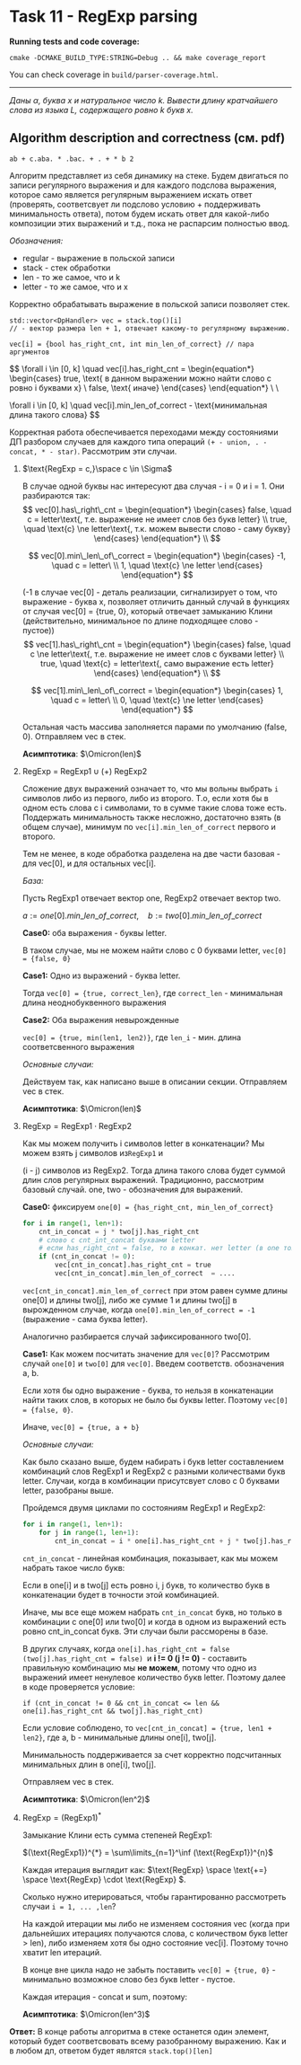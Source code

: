 # Task 11 - RegExp parsing

**Running tests and code coverage:**
```
cmake -DCMAKE_BUILD_TYPE:STRING=Debug .. && make coverage_report
```
You can check coverage in `build/parser-coverage.html`.
___
*Даны α, буква x и натуральное число k. Вывести длину кратчайшего слова из языка L, содержащего ровно k букв x.*

## Algorithm description and correctness (см. pdf)

`ab + c.aba. * .bac. + . + * b 2`

Алгоритм представляет из себя динамику на стеке. Будем двигаться по записи регулярного выражения и для каждого подслова выражения, которое само является регулярным выражением искать ответ (проверять, соответсвует ли подслово условию + поддерживать минимальность ответа), потом будем искать ответ для какой-либо композиции этих выражений и т.д., пока не распарсим полностью ввод.

*Обозначения:* 

- regular - выражение в польской записи
- stack - стек обработки
- len - то же самое, что и k
- letter - то же самое, что и x

Корректно обрабатывать выражение в польской записи позволяет стек.

```
std::vector<DpHandler> vec = stack.top()[i]
// - вектор размера len + 1, отвечает какому-то регулярному выражению.

vec[i] = {bool has_right_cnt, int min_len_of_correct} // пара аргументов
```

$$
\forall i \in [0, k] \quad
vec[i].has\_right\_cnt = 
\begin{equation*}
 \begin{cases}
   true, \text{ в данном выражении можно найти слово с ровно i буквами x} 
   \\
   false, \text{ иначе} 
 \end{cases}
\end{equation*}
\\
\\

\forall i \in [0, k] \quad vec[i].min\_len\_of\_correct - \text{минимальная длина такого слова}
$$

Корректная работа обеспечивается переходами между состояниями ДП разбором случаев для каждого типа операций `(+ - union, . - concat, * - star)`. Рассмотрим эти случаи.

1. $\text{RegExp = c,}\space c \in \Sigma$

   В случае одной буквы нас интересуют два случая - i = 0 и i = 1. Они разбираются так:
   $$
   vec[0].has\_right\_cnt = 
   \begin{equation*}
    \begin{cases}
      false, \quad c = letter\text{, т.е. выражение не имеет слов без букв letter} 
      \\
      true, \quad \text{c} \ne letter\text{, т.к. можем вывести слово - саму букву}
    \end{cases}
   \end{equation*}
   \\
   $$

   $$
   vec[0].min\_len\_of\_correct = 
   \begin{equation*}
    \begin{cases}
      -1, \quad c = letter\ 
      \\
      1, \quad \text{c} \ne letter
    \end{cases}
   \end{equation*}
   $$

   

   (-1 в случае vec[0] - деталь реализации, сигнализирует о том, что выражение - буква x, позволяет отличить данный случай в функциях от случая vec[0] = {true, 0}, который отвечает замыканию Клини (действительно, минимальное по длине подходящее слово - пустое))
   $$
   vec[1].has\_right\_cnt = 
   \begin{equation*}
    \begin{cases}
      false, \quad c \ne letter\text{, т.е. выражение не имеет слов с буквами letter} 
      \\
      true, \quad \text{c} = letter\text{, само выражение есть letter}
    \end{cases}
   \end{equation*}
   \\
   $$

   $$
   vec[1].min\_len\_of\_correct = 
   \begin{equation*}
    \begin{cases}
      1, \quad c = letter\ 
      \\
      0, \quad \text{c} \ne letter
    \end{cases}
   \end{equation*}
   $$

   Остальная часть массива заполняется парами по умолчанию (false, 0). Отправляем vec в стек.

   **Асимптотика**: $\Omicron(len)$

2. $\text{RegExp = RegExp1} \cup \text{(+) RegExp2}$

   Сложение двух выражений означает то, что мы вольны выбрать `i` символов либо из первого, либо из второго. Т.о, если хотя бы в одном есть слова с i символами, то в сумме такие слова тоже есть. Поддержать минимальность также несложно, достаточно взять (в общем случае), минимум по `vec[i].min_len_of_correct` первого и второго.

   Тем не менее, в коде обработка разделена на две части базовая - для vec[0], и для остальных vec[i].

   *База:*

   Пусть RegExp1 отвечает вектор one, RegExp2 отвечает вектор two.

   $a := one[0].min\_len\_of\_correct, \quad b := two[0].min\_len\_of\_correct$

   **Case0:** оба выражения - буквы letter.

   В таком случае, мы не можем найти слово с 0 буквами letter, `vec[0] = {false, 0}`

   **Case1:** Одно из выражений - буква letter.

   Тогда `vec[0] = {true, correct_len}`, где `correct_len` - минимальная длина неоднобуквенного выражения

   **Case2:** Оба выражения невырожденные

   `vec[0] = {true, min(len1, len2)}`, где `len_i` - мин. длина соответсвенного выражения

   *Основные случаи:*

   Действуем так, как написано выше в описании секции. Отправляем vec в стек.

   **Асимптотика**: $\Omicron(len)$

3. $\text{RegExp} = \text{RegExp1} \cdot \text{RegExp2}$

   Как мы можем получить i символов  letter в конкатенации? Мы можем взять j символов из`RegExp1` и

   (i - j) символов из RegExp2.  Тогда длина такого слова будет суммой длин слов регулярных выражений. Традиционно, рассмотрим базовый случай. one, two - обозначения для выражений.

   **Case0:** фиксируем `one[0] = {has_right_cnt, min_len_of_correct}`

   ```python
   for i in range(1, len+1):
       cnt_in_concat = j * two[j].has_right_cnt
       # слово с cnt_int_concat буквами letter
       # если has_right_cnt = false, то в конкат. нет letter (в one тоже)
       if (cnt_in_concat != 0):
           vec[cnt_in_concat].has_right_cnt = true
           vec[cnt_in_concat].min_len_of_correct  = ....
   ```

   `vec[cnt_in_concat].min_len_of_correct` при этом равен сумме длины one[0] и длины two[j], либо же сумме 1 и длины two[j] в вырожденном случае, когда `one[0].min_len_of_correct = -1` (выражение - сама буква letter).

   Аналогично разбирается случай зафиксированного two[0].

   **Case1:** Как можем посчитать значение для `vec[0]`? Рассмотрим случай `one[0]` и `two[0]` для `vec[0]`. Введем соответств. обозначения a, b.

   Если хотя бы одно выражение - буква, то нельзя в конкатенации найти таких слов, в которых не было бы буквы letter. Поэтому `vec[0] = {false, 0}`.

   Иначе, `vec[0] = {true, a + b}`

   *Основные случаи:*

   Как было сказано выше, будем набирать i букв letter составлением комбинаций слов RegExp1 и RegExp2 с разными количествами букв letter. Случаи, когда в комбинации присутсвует слово с 0 буквами letter, разобраны выше.

   Пройдемся двумя циклами по состояниям RegExp1 и RegExp2:

   ```python
   for i in range(1, len+1):
       for j in range(1, len+1):
           cnt_in_concat = i * one[i].has_right_cnt + j * two[j].has_right_cnt;
   ```

   `cnt_in_concat` - линейная комбинация, показывает, как мы можем набрать такое число букв:

   Если в one[i] и в two[j] есть ровно i, j букв, то количество букв в конкатенации будет в точности этой комбинацией. 

   Иначе, мы все еще можем набрать `cnt_in_concat` букв, но только в комбинации с one[0] или two[0] и когда в одном из выражений есть ровно cnt_in_concat букв. Эти случаи были рассморены в базе.

   В других случаях, когда `one[i].has_right_cnt = false (two[j].has_right_cnt = false) `и **i != 0 (j != 0)** - составить правильную комбинацию мы **не можем**, потому что одно из выражений имеет ненулевое количество букв letter. Поэтому далее в коде проверяется условие:

   `if (cnt_in_concat != 0 && cnt_in_concat <= len && one[i].has_right_cnt && two[j].has_right_cnt)`

   Если условие соблюдено, то `vec[cnt_in_concat] = {true, len1 + len2}`, где a, b - минимальные длины one[i], two[j].

   Минимальность поддерживается за счет корректно подсчитанных минимальных длин в one[i], two[j].

   Отправляем vec в стек.

   **Асимптотика**: $\Omicron(len^2)$

4. $\text{RegExp} = (\text{RegExp1})^{*}$

   Замыкание Клини есть сумма степеней RegExp1:

    $(\text{RegExp1})^{*} = \sum\limits_{n=1}^\inf (\text{RegExp1})^{n}$

   Каждая итерация выглядит как: $\text{RegExp} \space \text{+=} \space \text{RegExp} \cdot \text{RegExp} $.

   Сколько нужно итерироваться, чтобы гарантированно рассмотреть случаи `i = 1, ... ,len`?

   На каждой итерации мы либо не изменяем состояния vec (когда при дальнейших итерациях получаются слова, с количеством букв letter > len), либо изменяем хотя бы одно состояние vec[i]. Поэтому точно хватит len итераций.

   В конце вне цикла надо не забыть поставить `vec[0] = {true, 0}` - минимально возможное слово без букв letter - пустое.

   Каждая итерация - concat и sum, поэтому:

   **Асимптотика**: $\Omicron(len^3)$

**Ответ:** В конце работы алгоритма в стеке останется один элемент, который будет соответсвовать всему разобранному выражению. Как и в любом дп, ответом будет являтся `stack.top()[len]`